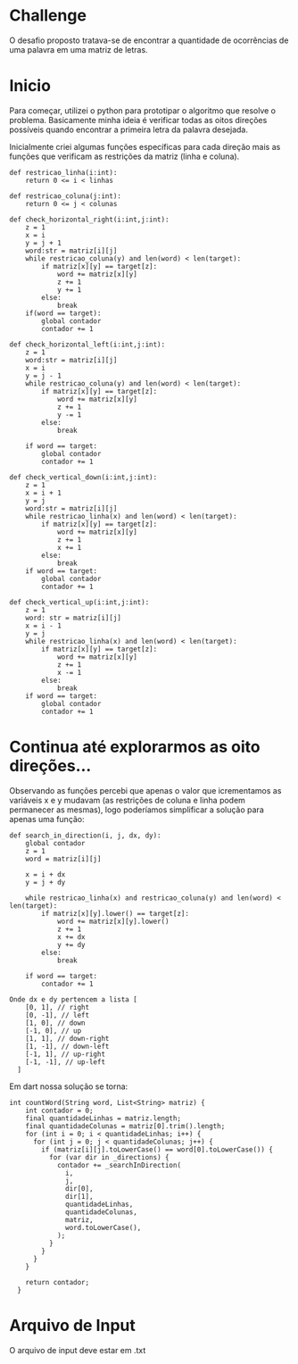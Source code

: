 # Challenge

O desafio proposto tratava-se de encontrar a quantidade de ocorrências de uma palavra em uma matriz de letras.

# Inicio

Para começar, utilizei o python para prototipar o algoritmo que resolve o problema.
Basicamente minha ideia é verificar todas as oitos direções possíveis quando encontrar a primeira letra da palavra desejada.

Inicialmente criei algumas funções específicas para cada direção mais as funções que verificam as restrições da matriz (linha e coluna).
```
def restricao_linha(i:int):
    return 0 <= i < linhas
```
```
def restricao_coluna(j:int):
    return 0 <= j < colunas
```
```
def check_horizontal_right(i:int,j:int):
    z = 1
    x = i
    y = j + 1
    word:str = matriz[i][j]
    while restricao_coluna(y) and len(word) < len(target):
        if matriz[x][y] == target[z]:
            word += matriz[x][y]
            z += 1
            y += 1
        else:
            break
    if(word == target):
        global contador
        contador += 1
```
```
def check_horizontal_left(i:int,j:int):
    z = 1
    word:str = matriz[i][j]
    x = i
    y = j - 1
    while restricao_coluna(y) and len(word) < len(target):
        if matriz[x][y] == target[z]:
            word += matriz[x][y]
            z += 1
            y -= 1
        else:
            break

    if word == target:
        global contador
        contador += 1
```
```
def check_vertical_down(i:int,j:int):
    z = 1
    x = i + 1
    y = j
    word:str = matriz[i][j]
    while restricao_linha(x) and len(word) < len(target):
        if matriz[x][y] == target[z]:
            word += matriz[x][y]
            z += 1
            x += 1
        else:
            break
    if word == target:
        global contador
        contador += 1
```
```
def check_vertical_up(i:int,j:int):
    z = 1
    word: str = matriz[i][j]
    x = i - 1
    y = j
    while restricao_linha(x) and len(word) < len(target):
        if matriz[x][y] == target[z]:
            word += matriz[x][y]
            z += 1
            x -= 1
        else:
            break
    if word == target:
        global contador
        contador += 1
```
# Continua até explorarmos as oito direções...

Observando as funções percebi que apenas o valor que icrementamos as variáveis x e y mudavam (as restrições de coluna e linha podem permanecer as mesmas), logo poderíamos simplificar a solução para apenas uma função: 
```
def search_in_direction(i, j, dx, dy):
    global contador
    z = 1
    word = matriz[i][j]
    
    x = i + dx 
    y = j + dy

    while restricao_linha(x) and restricao_coluna(y) and len(word) < len(target):
        if matriz[x][y].lower() == target[z]:
            word += matriz[x][y].lower()
            z += 1
            x += dx  
            y += dy
        else:
            break
            
    if word == target:
        contador += 1
```
```
Onde dx e dy pertencem a lista [
    [0, 1], // right
    [0, -1], // left
    [1, 0], // down
    [-1, 0], // up
    [1, 1], // down-right
    [1, -1], // down-left
    [-1, 1], // up-right
    [-1, -1], // up-left
  ]
```
Em dart nossa solução se torna:

```
int countWord(String word, List<String> matriz) {
    int contador = 0;
    final quantidadeLinhas = matriz.length;
    final quantidadeColunas = matriz[0].trim().length;
    for (int i = 0; i < quantidadeLinhas; i++) {
      for (int j = 0; j < quantidadeColunas; j++) {
        if (matriz[i][j].toLowerCase() == word[0].toLowerCase()) {
          for (var dir in _directions) {
            contador += _searchInDirection(
              i,
              j,
              dir[0],
              dir[1],
              quantidadeLinhas,
              quantidadeColunas,
              matriz,
              word.toLowerCase(),
            );
          }
        }
      }
    }

    return contador;
  }
  ```

# Arquivo de Input

O arquivo de input deve estar em .txt




